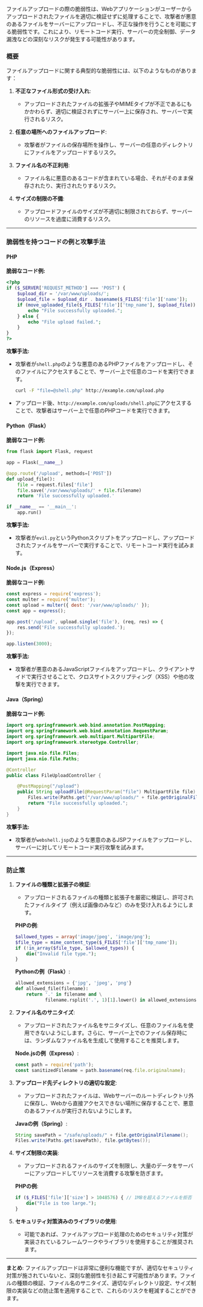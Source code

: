 ファイルアップロードの際の脆弱性は、Webアプリケーションがユーザーからアップロードされたファイルを適切に検証せずに処理することで、攻撃者が悪意のあるファイルをサーバーにアップロードし、不正な操作を行うことを可能にする脆弱性です。これにより、リモートコード実行、サーバーの完全制御、データ漏洩などの深刻なリスクが発生する可能性があります。

### **概要**

ファイルアップロードに関する典型的な脆弱性には、以下のようなものがあります：

1. **不正なファイル形式の受け入れ**:
   - アップロードされたファイルの拡張子やMIMEタイプが不正であるにもかかわらず、適切に検証されずにサーバー上に保存され、サーバーで実行されるリスク。

2. **任意の場所へのファイルアップロード**:
   - 攻撃者がファイルの保存場所を操作し、サーバーの任意のディレクトリにファイルをアップロードするリスク。

3. **ファイル名の不正利用**:
   - ファイル名に悪意のあるコードが含まれている場合、それがそのまま保存されたり、実行されたりするリスク。

4. **サイズの制限の不備**:
   - アップロードファイルのサイズが不適切に制限されておらず、サーバーのリソースを過度に消費するリスク。

---

### **脆弱性を持つコードの例と攻撃手法**

#### **PHP**

**脆弱なコード例:**
```php
<?php
if ($_SERVER['REQUEST_METHOD'] === 'POST') {
    $upload_dir = '/var/www/uploads/';
    $upload_file = $upload_dir . basename($_FILES['file']['name']);
    if (move_uploaded_file($_FILES['file']['tmp_name'], $upload_file)) {
        echo "File successfully uploaded.";
    } else {
        echo "File upload failed.";
    }
}
?>
```

**攻撃手法:**
- 攻撃者が`shell.php`のような悪意のあるPHPファイルをアップロードし、そのファイルにアクセスすることで、サーバー上で任意のコードを実行できます。
  ```bash
  curl -F "file=@shell.php" http://example.com/upload.php
  ```
- アップロード後、`http://example.com/uploads/shell.php`にアクセスすることで、攻撃者はサーバー上で任意のPHPコードを実行できます。

#### **Python（Flask）**

**脆弱なコード例:**
```python
from flask import Flask, request

app = Flask(__name__)

@app.route('/upload', methods=['POST'])
def upload_file():
    file = request.files['file']
    file.save('/var/www/uploads/' + file.filename)
    return 'File successfully uploaded.'

if __name__ == '__main__':
    app.run()
```

**攻撃手法:**
- 攻撃者が`evil.py`というPythonスクリプトをアップロードし、アップロードされたファイルをサーバーで実行することで、リモートコード実行を試みます。

#### **Node.js（Express）**

**脆弱なコード例:**
```javascript
const express = require('express');
const multer = require('multer');
const upload = multer({ dest: '/var/www/uploads/' });
const app = express();

app.post('/upload', upload.single('file'), (req, res) => {
    res.send('File successfully uploaded.');
});

app.listen(3000);
```

**攻撃手法:**
- 攻撃者が悪意のあるJavaScriptファイルをアップロードし、クライアントサイドで実行させることで、クロスサイトスクリプティング（XSS）や他の攻撃を実行できます。

#### **Java（Spring）**

**脆弱なコード例:**
```java
import org.springframework.web.bind.annotation.PostMapping;
import org.springframework.web.bind.annotation.RequestParam;
import org.springframework.web.multipart.MultipartFile;
import org.springframework.stereotype.Controller;

import java.nio.file.Files;
import java.nio.file.Paths;

@Controller
public class FileUploadController {

    @PostMapping("/upload")
    public String uploadFile(@RequestParam("file") MultipartFile file) throws Exception {
        Files.write(Paths.get("/var/www/uploads/" + file.getOriginalFilename()), file.getBytes());
        return "File successfully uploaded.";
    }
}
```

**攻撃手法:**
- 攻撃者が`webshell.jsp`のような悪意のあるJSPファイルをアップロードし、サーバーに対してリモートコード実行攻撃を試みます。

---

### **防止策**

1. **ファイルの種類と拡張子の検証**:
   - アップロードされるファイルの種類と拡張子を厳密に検証し、許可されたファイルタイプ（例えば画像のみなど）のみを受け入れるようにします。

   **PHPの例**:
   ```php
   $allowed_types = array('image/jpeg', 'image/png');
   $file_type = mime_content_type($_FILES['file']['tmp_name']);
   if (!in_array($file_type, $allowed_types)) {
       die("Invalid file type.");
   }
   ```

   **Pythonの例（Flask）**:
   ```python
   allowed_extensions = {'jpg', 'jpeg', 'png'}
   def allowed_file(filename):
       return '.' in filename and \
              filename.rsplit('.', 1)[1].lower() in allowed_extensions
   ```

2. **ファイル名のサニタイズ**:
   - アップロードされたファイル名をサニタイズし、任意のファイル名を使用できないようにします。さらに、サーバー上でのファイル保存時には、ランダムなファイル名を生成して使用することを推奨します。

   **Node.jsの例（Express）**:
   ```javascript
   const path = require('path');
   const sanitizedFilename = path.basename(req.file.originalname);
   ```

3. **アップロード先ディレクトリの適切な設定**:
   - アップロードされたファイルは、Webサーバーのルートディレクトリ外に保存し、Webから直接アクセスできない場所に保存することで、悪意のあるファイルが実行されないようにします。

   **Javaの例（Spring）**:
   ```java
   String savePath = "/safe/uploads/" + file.getOriginalFilename();
   Files.write(Paths.get(savePath), file.getBytes());
   ```

4. **サイズ制限の実装**:
   - アップロードされるファイルのサイズを制限し、大量のデータをサーバーにアップロードしてリソースを消費する攻撃を防ぎます。

   **PHPの例**:
   ```php
   if ($_FILES['file']['size'] > 1048576) { // 1MBを超えるファイルを拒否
       die("File is too large.");
   }
   ```

5. **セキュリティ対策済みのライブラリの使用**:
   - 可能であれば、ファイルアップロード処理のためのセキュリティ対策が実装されているフレームワークやライブラリを使用することが推奨されます。

---

**まとめ**:
ファイルアップロードは非常に便利な機能ですが、適切なセキュリティ対策が施されていないと、深刻な脆弱性を引き起こす可能性があります。ファイルの種類の検証、ファイル名のサニタイズ、適切なディレクトリ設定、サイズ制限の実装などの防止策を適用することで、これらのリスクを軽減することができます。